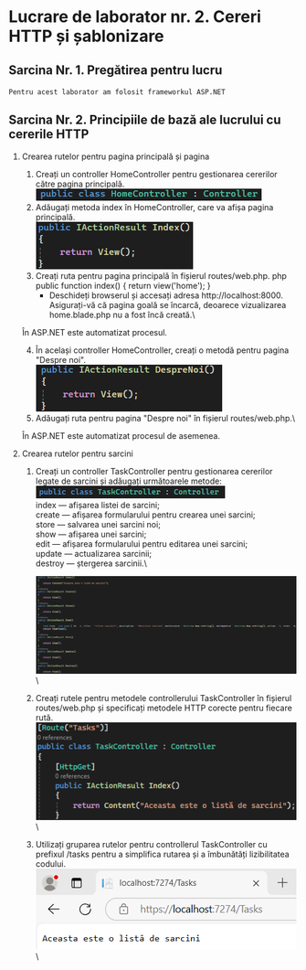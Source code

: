 # Lucrare de laborator nr. 2. Cereri HTTP și șablonizare

## Sarcina Nr. 1. Pregătirea pentru lucru
    Pentru acest laborator am folosit frameworkul ASP.NET

## Sarcina Nr. 2. Principiile de bază ale lucrului cu cererile HTTP
1. Crearea rutelor pentru pagina principală și pagina
    1) Creați un controller HomeController pentru gestionarea cererilor către pagina principală.\
    ![image1](./screenshots/2.1.1.png)
    2) Adăugați metoda index în HomeController, care va afișa pagina principală.\
    ![image1](./screenshots/2.1.2.png)
    3) Creați ruta pentru pagina principală în fișierul routes/web.php. php public function index() { return view('home'); }
        - Deschideți browserul și accesați adresa http://localhost:8000. Asigurați-vă că pagina goală se încarcă, deoarece vizualizarea home.blade.php nu a fost încă creată.\
    
    În ASP.NET este automatizat procesul.
    
    4) În același controller HomeController, creați o metodă pentru pagina "Despre noi".\
    ![image1](./screenshots/2.1.4.png)
    5) Adăugați ruta pentru pagina "Despre noi" în fișierul routes/web.php.\

    În ASP.NET este automatizat procesul de asemenea.


2. Crearea rutelor pentru sarcini

    1) Creați un controller TaskController pentru gestionarea cererilor legate de sarcini și adăugați următoarele metode:\
        ![image1](./screenshots/2.2.1.1.png)\
        index — afișarea listei de sarcini;\
        create — afișarea formularului pentru crearea unei sarcini;\
        store — salvarea unei sarcini noi;\
        show — afișarea unei sarcini;\
        edit — afișarea formularului pentru editarea unei sarcini;\
        update — actualizarea sarcinii;\
        destroy — ștergerea sarcinii.\

        ![image1](./screenshots/2.2.1.2.png)\

    2) Creați rutele pentru metodele controllerului TaskController în fișierul routes/web.php și specificați metodele HTTP corecte pentru fiecare rută.\
    ![image1](./screenshots/2.2.2.png)\

    3) Utilizați gruparea rutelor pentru controllerul TaskController cu prefixul /tasks pentru a simplifica rutarea și a îmbunătăți lizibilitatea codului.
    ![image1](./screenshots/2.2.3.png)\